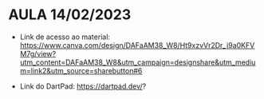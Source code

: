 # AULA 14/02/2023

- Link de acesso ao material: https://www.canva.com/design/DAFaAM38_W8/Ht9xzvVr2Dr_j9a0KFVM7g/view?utm_content=DAFaAM38_W8&utm_campaign=designshare&utm_medium=link2&utm_source=sharebutton#6

- Link do DartPad: https://dartpad.dev/?
